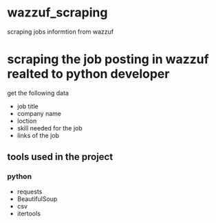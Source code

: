 # wazzuf_scraping
scraping jobs informtion from wazzuf 
# scraping the job posting in wazzuf realted to python developer 
get the following data 

- job title 
- company name 
- loction
- skill needed for the job 
- links of the job 

## tools used in the project 
### python 
- requests
- BeautifulSoup 
- csv
- itertools
